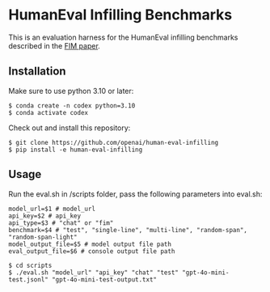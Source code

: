 # HumanEval Infilling Benchmarks

This is an evaluation harness for the HumanEval infilling benchmarks described in the [FIM paper](https://arxiv.org/abs/2207.14255).

## Installation

Make sure to use python 3.10 or later:
```
$ conda create -n codex python=3.10
$ conda activate codex
```

Check out and install this repository:
```
$ git clone https://github.com/openai/human-eval-infilling
$ pip install -e human-eval-infilling
```

## Usage

Run the eval.sh in /scripts folder, pass the following parameters into eval.sh:
```
model_url=$1 # model_url
api_key=$2 # api_key
api_type=$3 # "chat" or "fim"
benchmark=$4 # "test", "single-line", "multi-line", "random-span", "random-span-light"
model_output_file=$5 # model output file path
eval_output_file=$6 # console output file path
```

```
$ cd scripts
$ ./eval.sh "model_url" "api_key" "chat" "test" "gpt-4o-mini-test.jsonl" "gpt-4o-mini-test-output.txt"
```